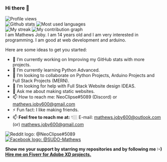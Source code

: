 ### Hi there 👋

![Profile views](https://visitor-badge.glitch.me/badge?page_id=Mathews-Joby.Mathews-Joby)  
![Github stats](https://github-readme-stats.vercel.app/api?username=Mathews-Joby&count_private=true&show_icons=true&theme=radical)
![Most used languages](https://github-readme-stats.vercel.app/api/top-langs/?username=Mathews-Joby&theme=radical)  
![My streak](https://github-readme-streak-stats.herokuapp.com/?user=Mathews-Joby&theme=dark)
![![My contribution graph](https://activity-graph.herokuapp.com/graph?username=Mathews-Joby&theme=react-dark)](https://Mathews-github-activity-graph.herokuapp.com/graph?username=Mathews-Joby&theme=react-dark)  
I am Mathews Joby. I am 14 years old and I am very interested in programming. I am good at web development and arduino.

<!-- **Mathews-Joby/Mathews-Joby** is a ✨ _special_ ✨ repository because its `README.md` (this file) appears on your GitHub profile. -->

Here are some ideas to get you started:

- 🔭 I’m currently working on Improving my GitHub stats with more projects.
- 🌱 I’m currently learning Python Advanced.
- 👯 I’m looking to collaborate on Python Projects, Arduino Projects and Full Stack Projects (MERN).
- 🤔 I’m looking for help with Full Stack Website design IDEAS.
- 💬 Ask me about making static websites.
- 📫 How to reach me: NeoClipse#5089 (Discord) or mathews.joby600@gmail.com
- ⚡ Fun fact: I like making friends.
- 📫 **Feel free to reach me at:** 👇🏼
E-mail: mathews.joby600@outlook.com (or) mathews.joby600@gmail.com  

![Reddit logo](https://img.shields.io/discord/918215762009800725?label=DISCORD&logo=https%3A%2F%2Fth.bing.com%2Fth%2Fid%2FOIP._OhX2CkmeyfM-ZWESZnTzQHaGg%3Fpid%3DImgDet%26rs%3D1&logoColor=blue&style=social): @NeoClipse#5089  
[![Facebook logo](	https://img.shields.io/reddit/user-karma/link/SUDO-Mathews?color=orange&label=REDDIT&style=social): @SUDO-Mathews](https://www.reddit.com/user/SUDO-Mathews)

**Show me your support by starring my repositories and by following me :-)**  
**[Hire me on Fiverr for Adobe XD projects.](https://www.fiverr.com/mathews_joby)**
